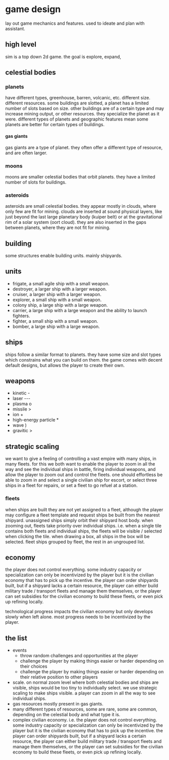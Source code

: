 # game design

lay out game mechanics and features. used to ideate and plan with assistant.

## high level

sim is a top down 2d game. the goal is explore, expand,

## celestial bodies

### planets

have different types, greenhouse, barren, volcanic, etc. different size. different resources.
some buildings are slotted, a planet has a limited number of slots based on size.
other buildings are of a certain type and may increase mining output, or other resources. they specialize the planet as it were.
different types of planets and geographic features mean some planets are better for certain types of buildings.

#### gas giants

gas giants are a type of planet. they often offer a different type of resource, and are often larger.

### moons

moons are smaller celestial bodies that orbit planets. they have a limited number of slots for buildings.

### asteroids

asteroids are small celestial bodies. they appear mostly in clouds, where only few are fit for mining. clouds are inserted at sound physical layers, like just beyond the last large planetary body (kuiper belt) or at the gravitational rim of a solar system (oort cloud). they are also inserted in the gaps between planets, where they are not fit for mining.

## building

some structures enable building units. mainly shipyards.

## units

- frigate, a small agile ship with a small weapon.
- destroyer, a larger ship with a larger weapon.
- cruiser, a larger ship with a larger weapon.
- explorer, a small ship with a small weapon.
- colony ship, a large ship with a large weapon.
- carrier, a large ship with a large weapon and the ability to launch fighters.
- fighter, a small ship with a small weapon.
- bomber, a large ship with a large weapon.

## ships

ships follow a similar format to planets. they have some size and slot types which constrains what you can build on them. the game comes with decent default designs, but allows the player to create their own.

## weapons

- kinetic -
- laser ---
- plasma o
- missile >
- ion +
- high-energy particle \*
- wave )
- gravitic >

## strategic scaling

we want to give a feeling of controlling a vast empire with many ships, in many fleets. for this we both want to enable the player to zoom in all the way and see the individual ships in battle, firing individual weapons, and allow the player to zoom out and control the fleets. one should effortless be able to zoom in and select a single civilian ship for escort, or select three ships in a fleet for repairs, or set a fleet to go refuel at a station.

### fleets

when ships are built they are not yet assigned to a fleet, although the player may configure a fleet template and request ships be built from the nearest shipyard. unassigned ships simply orbit their shipyard host body. when zooming out, fleets take priority over individual ships. i.e. when a single tile contains both fleets and individual ships, the fleets will be visible / selected when clicking the tile. when drawing a box, all ships in the box will be selected. fleet ships grouped by fleet, the rest in an ungrouped list.

## economy

the player does not control everything. some industry capacity or specialization can only be incentivized by the player but it is the civilian economy that has to pick up the incentive. the player can order shipyards built, but if a shipyard lacks a certain resource, the player can either build military trade / transport fleets and manage them themselves, or the player can set subsidies for the civilian economy to build these fleets, or even pick up refining locally.

technological progress impacts the civilian economy but only develops slowly when left alone. most progress needs to be incentivized by the player.

## the list

- events
  - throw random challenges and opportunities at the player
  - challenge the player by making things easier or harder depending on their choices
  - challenge the player by making things easier or harder depending on their relative position to other players
- scale. on normal zoom level where both celestial bodies and ships are visible, ships would be too tiny to individually select. we use strategic scaling to make ships visible. a player can zoom in all the way to see individual ships.
- gas resources mostly present in gas giants.
- many different types of resources, some are rare, some are common, depending on the celestial body and what type it is.
- complex civilian economy. i.e. the player does not control everything. some industry capacity or specialization can only be incentivized by the player but it is the civilian economy that has to pick up the incentive. the player can order shipyards built, but if a shipyard lacks a certain resource, the player can either build military trade / transport fleets and manage them themselves, or the player can set subsidies for the civilian economy to build these fleets, or even pick up refining locally.
